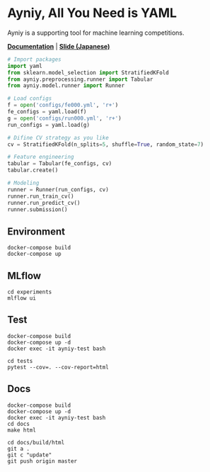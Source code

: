 # Ayniy, All You Need is YAML

Ayniy is a supporting tool for machine learning competitions.

[**Documentation**](https://upura.github.io/ayniy-docs/) | [**Slide (Japanese)**](https://speakerdeck.com/upura/introduction-ayniy)

```python
# Import packages
import yaml
from sklearn.model_selection import StratifiedKFold
from ayniy.preprocessing.runner import Tabular
from ayniy.model.runner import Runner

# Load configs
f = open('configs/fe000.yml', 'r+')
fe_configs = yaml.load(f)
g = open('configs/run000.yml', 'r+')
run_configs = yaml.load(g)

# Difine CV strategy as you like
cv = StratifiedKFold(n_splits=5, shuffle=True, random_state=7)

# Feature engineering
tabular = Tabular(fe_configs, cv)
tabular.create()

# Modeling
runner = Runner(run_configs, cv)
runner.run_train_cv()
runner.run_predict_cv()
runner.submission()
```

## Environment

```
docker-compose build
docker-compose up
```

## MLflow

```
cd experiments
mlflow ui
```

## Test

```
docker-compose build
docker-compose up -d
docker exec -it ayniy-test bash
```
```
cd tests
pytest --cov=. --cov-report=html
```

## Docs

```
docker-compose build
docker-compose up -d
docker exec -it ayniy-test bash
cd docs
make html
```
```
cd docs/build/html
git a .
git c "update"
git push origin master
```
